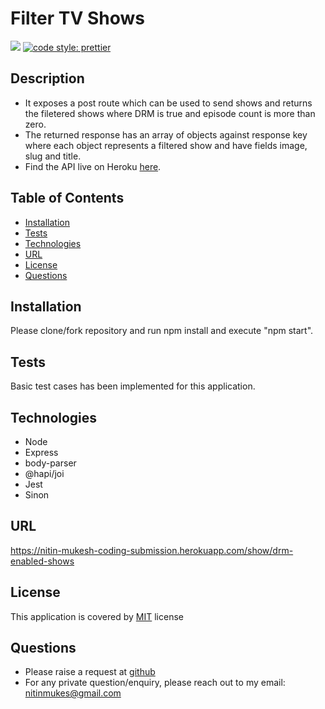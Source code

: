 # Filter TV Shows
[![](https://img.shields.io/badge/License-MIT-green)](#license)
[![code style: prettier](https://img.shields.io/badge/code_style-prettier-ff69b4.svg?style=flat-square)](https://github.com/prettier/prettier)

## Description
* It exposes a post route which can be used to send shows and returns the filetered shows where DRM is true and episode count is more than zero.
* The returned response has an array of objects against response key where each object represents a filtered show and have fields image, slug and title.
* Find the API live on Heroku [here](https://nitin-mukesh-coding-submission.herokuapp.com/show/drm-enabled-shows).

## Table of Contents
* [Installation](#installation)
* [Tests](#tests)
* [Technologies](#technologies)
* [URL](#url)
* [License](#license)
* [Questions](#questions)

## Installation
Please clone/fork repository and run npm install and execute "npm start".

## Tests
Basic test cases has been implemented for this application.

## Technologies
* Node
* Express
* body-parser
* @hapi/joi
* Jest
* Sinon

## URL
https://nitin-mukesh-coding-submission.herokuapp.com/show/drm-enabled-shows

## License
This application is covered by [MIT](./LICENSE) license

## Questions
* Please raise a request at [github](https://github.com/nitinmuk)
* For any private question/enquiry, please reach out to my email: nitinmukes@gmail.com





